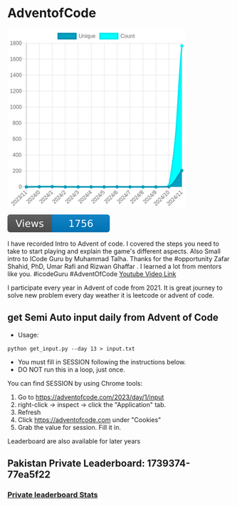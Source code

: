 




# AdventofCode

![Image of Views](https://github.com/MuhammadSaadSiddique/Views/blob/master/graph/441395757/large/year.png)

[![Image of Views](https://github.com/MuhammadSaadSiddique/Views/blob/master/svg/441395757/badge.svg)](https://github.com/MuhammadSaadSiddique/Views/blob/master/readme/441395757/week.md) 


I have recorded Intro to Advent of code. I covered the steps you need to take to start playing and explain the game's different aspects. Also Small intro to ICode Guru by Muhammad Talha. Thanks for the #opportunity Zafar Shahid, PhD, Umar Rafi and Rizwan Ghaffar . I learned a lot from mentors like you. 
#icodeGuru #AdventOfCode [Youtube Video Link](https://youtu.be/Ol2tuZsWLUM)

I participate every year in Advent of code from 2021. It is great journey to solve new problem every day weather it is leetcode or advent of code. 
## get Semi Auto input daily from Advent of Code
- Usage:
```
python get_input.py --day 13 > input.txt
```
- You must fill in SESSION following the instructions below.
- DO NOT run this in a loop, just once.

You can find SESSION by using Chrome tools:
 1) Go to https://adventofcode.com/2023/day/1/input
 2) right-click -> inspect -> click the "Application" tab.
 3) Refresh
 4) Click https://adventofcode.com under "Cookies"
 5) Grab the value for session. Fill it in.


Leaderboard are also available for later years
## Pakistan Private Leaderboard: 1739374-77ea5f22
### [Private leaderboard Stats](https://muhammadsaadsiddique.github.io/advent-readme-stars/)


